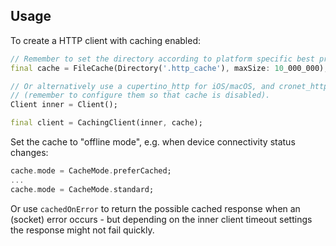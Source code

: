 
## Usage

To create a HTTP client with caching enabled:

```dart
// Remember to set the directory according to platform specific best practises.
final cache = FileCache(Directory('.http_cache'), maxSize: 10_000_000);

// Or alternatively use a cupertino_http for iOS/macOS, and cronet_http for Android
// (remember to configure them so that cache is disabled).
Client inner = Client();

final client = CachingClient(inner, cache);
```

Set the cache to "offline mode", e.g. when device connectivity status changes:
```dart
cache.mode = CacheMode.preferCached;
...
cache.mode = CacheMode.standard;
```
Or use `cachedOnError` to return the possible cached response when an (socket) error occurs - but depending on the
inner client timeout settings the response might not fail quickly.
